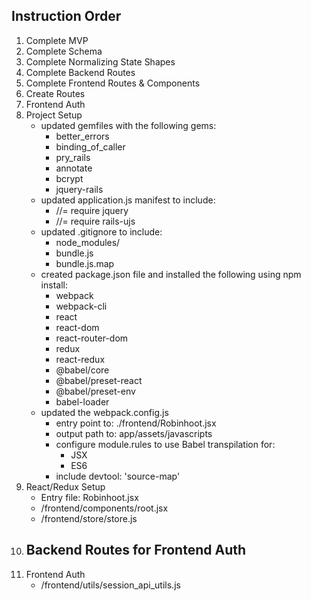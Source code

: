 ## Instruction Order
1. Complete MVP
2. Complete Schema
3. Complete Normalizing State Shapes
4. Complete Backend Routes
5. Complete Frontend Routes & Components
6. Create Routes
7. Frontend Auth
8. Project Setup
    - updated gemfiles with the following gems:
        - better_errors
        - binding_of_caller
        - pry_rails
        - annotate
        - bcrypt
        - jquery-rails
    - updated application.js manifest to include:
        - //= require jquery
        - //= require rails-ujs
    - updated .gitignore to include:
        - node_modules/
        - bundle.js
        - bundle.js.map
    - created package.json file and installed the following using npm install:
        - webpack
        - webpack-cli
        - react
        - react-dom
        - react-router-dom
        - redux
        - react-redux
        - @babel/core
        - @babel/preset-react
        - @babel/preset-env
        - babel-loader
    - updated the webpack.config.js
        - entry point to: ./frontend/Robinhoot.jsx
        - output path to: app/assets/javascripts
        - configure module.rules to use Babel transpilation for:
            - JSX
            - ES6
        - include devtool: 'source-map'
9. React/Redux Setup
    - Entry file: Robinhoot.jsx
    - /frontend/components/root.jsx
    - /frontend/store/store.js
10. Backend Routes for Frontend Auth
    - 
11. Frontend Auth
    - /frontend/utils/session_api_utils.js